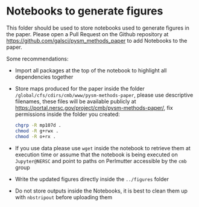 # Notebooks to generate figures

This folder should be used to store notebooks used to generate figures in the paper.
Please open a Pull Request on the Github repository at https://github.com/galsci/pysm_methods_paper to add Notebooks to the paper.

Some recommendations:

* Import all packages at the top of the notebook to highlight all dependencies together
* Store maps produced for the paper inside the folder `/global/cfs/cdirs/cmb/www/pysm-methods-paper`, please use descriptive filenames, these files will be available publicly at <https://portal.nersc.gov/project/cmb/pysm-methods-paper/>, fix permissions inside the folder you created:

    ```bash
    chgrp -R mp107d .
    chmod -R g+rwx .
    chmod -R o+rx .
    ```
  
* If you use data please use `wget` inside the notebook to retrieve them at execution time or assume that the notebook is being executed on `Jupyter@NERSC` and point to paths on Perlmutter accessible by the `cmb` group
* Write the updated figures directly inside the `../figures` folder
* Do not store outputs inside the Notebooks, it is best to clean them up with `nbstripout` before uploading them

